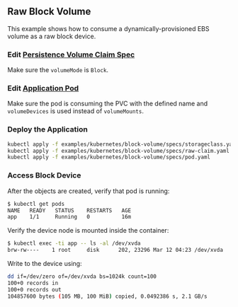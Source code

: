 ## Raw Block Volume
This example shows how to consume a dynamically-provisioned EBS volume as a raw block device.

### Edit [Persistence Volume Claim Spec](./specs/raw-claim.yaml)
Make sure the `volumeMode` is `Block`.

### Edit [Application Pod](./specs/pod.yaml)
Make sure the pod is consuming the PVC with the defined name and `volumeDevices` is used instead of `volumeMounts`.

### Deploy the Application
```sh
kubectl apply -f examples/kubernetes/block-volume/specs/storageclass.yaml
kubectl apply -f examples/kubernetes/block-volume/specs/raw-claim.yaml
kubectl apply -f examples/kubernetes/block-volume/specs/pod.yaml
```

### Access Block Device
After the objects are created, verify that pod is running:

```sh
$ kubectl get pods
NAME   READY   STATUS    RESTARTS   AGE
app    1/1     Running   0          16m
```
Verify the device node is mounted inside the container:

```sh
$ kubectl exec -ti app -- ls -al /dev/xvda
brw-rw----    1 root     disk      202, 23296 Mar 12 04:23 /dev/xvda
```

Write to the device using:

```sh
dd if=/dev/zero of=/dev/xvda bs=1024k count=100
100+0 records in
100+0 records out
104857600 bytes (105 MB, 100 MiB) copied, 0.0492386 s, 2.1 GB/s
```